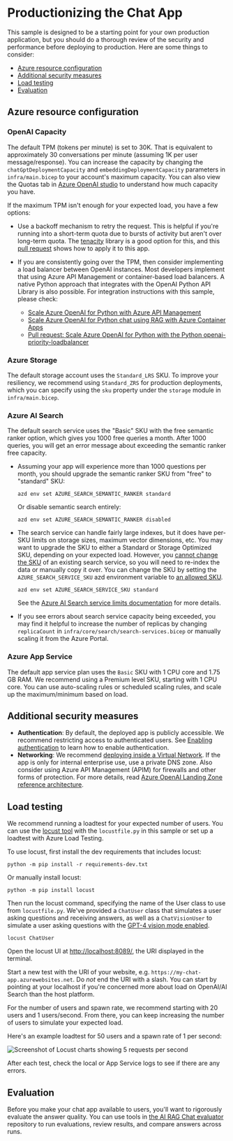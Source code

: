 # Productionizing the Chat App

This sample is designed to be a starting point for your own production application,
but you should do a thorough review of the security and performance before deploying
to production. Here are some things to consider:

* [Azure resource configuration](#azure-resource-configuration)
* [Additional security measures](#additional-security-measures)
* [Load testing](#load-testing)
* [Evaluation](#evaluation)

## Azure resource configuration

### OpenAI Capacity

The default TPM (tokens per minute) is set to 30K. That is equivalent
to approximately 30 conversations per minute (assuming 1K per user message/response).
You can increase the capacity by changing the `chatGptDeploymentCapacity` and `embeddingDeploymentCapacity`
parameters in `infra/main.bicep` to your account's maximum capacity.
You can also view the Quotas tab in [Azure OpenAI studio](https://oai.azure.com/)
to understand how much capacity you have.

If the maximum TPM isn't enough for your expected load, you have a few options:

* Use a backoff mechanism to retry the request. This is helpful if you're running into a short-term quota due to bursts of activity but aren't over long-term quota. The [tenacity](https://tenacity.readthedocs.io/en/latest/) library is a good option for this, and this [pull request](https://github.com/Azure-Samples/azure-search-openai-demo/pull/500) shows how to apply it to this app.

* If you are consistently going over the TPM, then consider implementing a load balancer between OpenAI instances. Most developers implement that using Azure API Management or container-based load balancers. A native Python approach that integrates with the OpenAI Python API Library is also possible. For integration instructions with this sample, please check:
  * [Scale Azure OpenAI for Python with Azure API Management](https://learn.microsoft.com/azure/developer/python/get-started-app-chat-scaling-with-azure-api-management)
  * [Scale Azure OpenAI for Python chat using RAG with Azure Container Apps](https://learn.microsoft.com/azure/developer/python/get-started-app-chat-scaling-with-azure-container-apps)
  * [Pull request: Scale Azure OpenAI for Python with the Python openai-priority-loadbalancer](https://github.com/Azure-Samples/azure-search-openai-demo/pull/1626)

### Azure Storage

The default storage account uses the `Standard_LRS` SKU.
To improve your resiliency, we recommend using `Standard_ZRS` for production deployments,
which you can specify using the `sku` property under the `storage` module in `infra/main.bicep`.

### Azure AI Search

The default search service uses the "Basic" SKU
with the free semantic ranker option, which gives you 1000 free queries a month.
After 1000 queries, you will get an error message about exceeding the semantic ranker free capacity.

* Assuming your app will experience more than 1000 questions per month,
  you should upgrade the semantic ranker SKU from "free" to "standard" SKU:

  ```shell
  azd env set AZURE_SEARCH_SEMANTIC_RANKER standard
  ```

  Or disable semantic search entirely:

  ```shell
  azd env set AZURE_SEARCH_SEMANTIC_RANKER disabled
  ```

* The search service can handle fairly large indexes, but it does have per-SKU limits on storage sizes, maximum vector dimensions, etc. You may want to upgrade the SKU to either a Standard or Storage Optimized SKU, depending on your expected load.
However, you [cannot change the SKU](https://learn.microsoft.com/azure/search/search-sku-tier#tier-upgrade-or-downgrade) of an existing search service, so you will need to re-index the data or manually copy it over.
You can change the SKU by setting the `AZURE_SEARCH_SERVICE_SKU` azd environment variable to [an allowed SKU](https://learn.microsoft.com/azure/templates/microsoft.search/searchservices?pivots=deployment-language-bicep#sku).

  ```shell
  azd env set AZURE_SEARCH_SERVICE_SKU standard
  ```

  See the [Azure AI Search service limits documentation](https://learn.microsoft.com/azure/search/search-limits-quotas-capacity) for more details.

* If you see errors about search service capacity being exceeded, you may find it helpful to increase
the number of replicas by changing `replicaCount` in `infra/core/search/search-services.bicep`
or manually scaling it from the Azure Portal.

### Azure App Service

The default app service plan uses the `Basic` SKU with 1 CPU core and 1.75 GB RAM.
We recommend using a Premium level SKU, starting with 1 CPU core.
You can use auto-scaling rules or scheduled scaling rules,
and scale up the maximum/minimum based on load.

## Additional security measures

* **Authentication**: By default, the deployed app is publicly accessible.
  We recommend restricting access to authenticated users.
  See [Enabling authentication](./deploy_features.md#enabling-authentication) to learn how to enable authentication.
* **Networking**: We recommend [deploying inside a Virtual Network](./deploy_private.md). If the app is only for
  internal enterprise use, use a private DNS zone. Also consider using Azure API Management (APIM)
  for firewalls and other forms of protection.
  For more details, read [Azure OpenAI Landing Zone reference architecture](https://techcommunity.microsoft.com/t5/azure-architecture-blog/azure-openai-landing-zone-reference-architecture/ba-p/3882102).

## Load testing

We recommend running a loadtest for your expected number of users.
You can use the [locust tool](https://docs.locust.io/) with the `locustfile.py` in this sample
or set up a loadtest with Azure Load Testing.

To use locust, first install the dev requirements that includes locust:

```shell
python -m pip install -r requirements-dev.txt
```

Or manually install locust:

```shell
python -m pip install locust
```

Then run the locust command, specifying the name of the User class to use from `locustfile.py`. We've provided a `ChatUser` class that simulates a user asking questions and receiving answers, as well as a `ChatVisionUser` to simulate a user asking questions with the [GPT-4 vision mode enabled](/docs/gpt4v.md).

```shell
locust ChatUser
```

Open the locust UI at [http://localhost:8089/](http://localhost:8089/), the URI displayed in the terminal.

Start a new test with the URI of your website, e.g. `https://my-chat-app.azurewebsites.net`.
Do *not* end the URI with a slash. You can start by pointing at your localhost if you're concerned
more about load on OpenAI/AI Search than the host platform.

For the number of users and spawn rate, we recommend starting with 20 users and 1 users/second.
From there, you can keep increasing the number of users to simulate your expected load.

Here's an example loadtest for 50 users and a spawn rate of 1 per second:

![Screenshot of Locust charts showing 5 requests per second](images/screenshot_locust.png)

After each test, check the local or App Service logs to see if there are any errors.

## Evaluation

Before you make your chat app available to users, you'll want to rigorously evaluate the answer quality. You can use tools in [the AI RAG Chat evaluator](https://github.com/Azure-Samples/ai-rag-chat-evaluator) repository to run evaluations, review results, and compare answers across runs.
